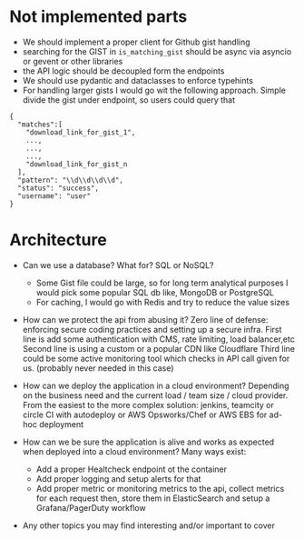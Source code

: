 # Not implemented parts

- We should implement a proper client for Github gist handling
- searching for the GIST in `is_matching_gist` should be async via asyncio or gevent or other libraries 
- the API logic should be decoupled form the endpoints
- We should use pydantic and dataclasses to enforce typehints
- For handling larger gists I would go wit the following approach. Simple divide the gist under endpoint, so users 
could query that
```
{
  "matches":[
    "download_link_for_gist_1",
    ...,
    ...,
    ...,
    "download_link_for_gist_n
  ],
  "pattern": "\\d\\d\\d\\d",
  "status": "success",
  "username": "user"
}
```

# Architecture
- Can we use a database? What for? SQL or NoSQL?
  - Some Gist file could be large, so for long term analytical purposes I would pick
  some popular SQL db like, MongoDB or PostgreSQL
  - For caching, I would go with Redis and try to reduce the value sizes 

- How can we protect the api from abusing it?
Zero line of defense: enforcing secure coding practices and setting up a secure infra. 
First line is add some authentication with CMS, rate limiting, load balancer,etc 
Second line is using a custom or a popular CDN like Cloudflare 
Third line could be some active monitoring tool which checks in API call given for us. (probably never needed in this case)

- How can we deploy the application in a cloud environment?
Depending on the business need and the current load / team size / cloud provider. From the easiest to the more complex solution:
jenkins, teamcity or circle CI with autodeploy or AWS Opsworks/Chef or  AWS EBS for ad-hoc deployment 

- How can we be sure the application is alive and works as expected when deployed into a cloud environment?
Many ways exist:
  - Add a proper Healtcheck endpoint ot the container
  - Add proper logging and setup alerts for that 
  - Add proper metric or monitoring metrics to the api, collect metrics for each request then,
  store them in ElasticSearch and setup a Grafana/PagerDuty workflow

- Any other topics you may find interesting and/or important to cover
